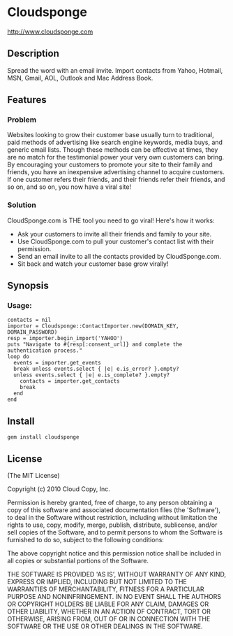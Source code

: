 # Cloudsponge

http://www.cloudsponge.com

## Description

Spread the word with an email invite. Import contacts from Yahoo, Hotmail, MSN, Gmail, AOL, Outlook and Mac Address Book.

## Features

### Problem

Websites looking to grow their customer base usually turn to traditional, paid methods of advertising like search engine keywords, media buys, and generic email lists. Though these methods can be effective at times, they are no match for the testimonial power your very own customers can bring. By encouraging your customers to promote your site to their family and friends, you have an inexpensive advertising channel to acquire customers. If one customer refers their friends, and their friends refer their friends, and so on, and so on, you now have a viral site!

### Solution

CloudSponge.com is THE tool you need to go viral! Here's how it works:

* Ask your customers to invite all their friends and family to your site.
* Use CloudSponge.com to pull your customer's contact list with their permission.
* Send an email invite to all the contacts provided by CloudSponge.com.
* Sit back and watch your customer base grow virally!

## Synopsis

### Usage:

    contacts = nil
    importer = Cloudsponge::ContactImporter.new(DOMAIN_KEY, DOMAIN_PASSWORD)
    resp = importer.begin_import('YAHOO')
    puts "Navigate to #{resp[:consent_url]} and complete the authentication process."
    loop do
      events = importer.get_events
      break unless events.select { |e| e.is_error? }.empty?
      unless events.select { |e| e.is_complete? }.empty?
        contacts = importer.get_contacts
        break
      end
    end

## Install

`gem install cloudsponge`

## License

(The MIT License)

Copyright (c) 2010 Cloud Copy, Inc.

Permission is hereby granted, free of charge, to any person obtaining
a copy of this software and associated documentation files (the
'Software'), to deal in the Software without restriction, including
without limitation the rights to use, copy, modify, merge, publish,
distribute, sublicense, and/or sell copies of the Software, and to
permit persons to whom the Software is furnished to do so, subject to
the following conditions:

The above copyright notice and this permission notice shall be
included in all copies or substantial portions of the Software.

THE SOFTWARE IS PROVIDED 'AS IS', WITHOUT WARRANTY OF ANY KIND,
EXPRESS OR IMPLIED, INCLUDING BUT NOT LIMITED TO THE WARRANTIES OF
MERCHANTABILITY, FITNESS FOR A PARTICULAR PURPOSE AND NONINFRINGEMENT.
IN NO EVENT SHALL THE AUTHORS OR COPYRIGHT HOLDERS BE LIABLE FOR ANY
CLAIM, DAMAGES OR OTHER LIABILITY, WHETHER IN AN ACTION OF CONTRACT,
TORT OR OTHERWISE, ARISING FROM, OUT OF OR IN CONNECTION WITH THE
SOFTWARE OR THE USE OR OTHER DEALINGS IN THE SOFTWARE.
